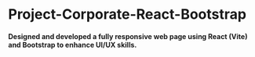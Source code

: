 <h1>Project-Corporate-React-Bootstrap
</h1>
<h4> Designed and developed a fully responsive web page using React (Vite) and Bootstrap to enhance UI/UX skills.</h4>
